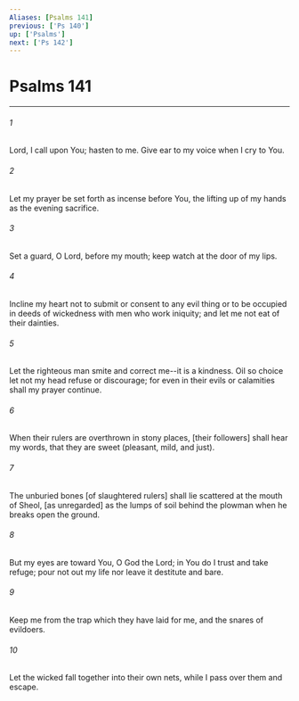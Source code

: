 ```yaml
---
Aliases: [Psalms 141]
previous: ['Ps 140']
up: ['Psalms']
next: ['Ps 142']
---
```

# Psalms 141

***














###### 1 






Lord, I call upon You; hasten to me. Give ear to my voice when I cry to You. 













###### 2 






Let my prayer be set forth as incense before You, the lifting up of my hands as the evening sacrifice. 













###### 3 






Set a guard, O Lord, before my mouth; keep watch at the door of my lips. 













###### 4 






Incline my heart not to submit or consent to any evil thing or to be occupied in deeds of wickedness with men who work iniquity; and let me not eat of their dainties. 













###### 5 






Let the righteous man smite and correct me--it is a kindness. Oil so choice let not my head refuse or discourage; for even in their evils or calamities shall my prayer continue. 













###### 6 






When their rulers are overthrown in stony places, [their followers] shall hear my words, that they are sweet (pleasant, mild, and just). 













###### 7 






The unburied bones [of slaughtered rulers] shall lie scattered at the mouth of Sheol, [as unregarded] as the lumps of soil behind the plowman when he breaks open the ground. 













###### 8 






But my eyes are toward You, O God the Lord; in You do I trust and take refuge; pour not out my life nor leave it destitute and bare. 













###### 9 






Keep me from the trap which they have laid for me, and the snares of evildoers. 













###### 10 






Let the wicked fall together into their own nets, while I pass over them and escape.

